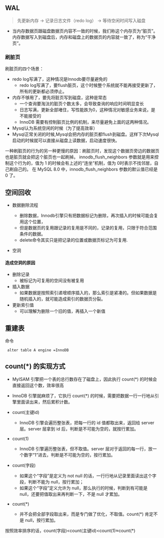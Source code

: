 ## WAL

> 先更新内存 ->  记录日志文件（redo log） -> 等待空闲时间写入磁盘

- 当内存数据页跟磁盘数据页内容不一致的时候，我们称这个内存页为“脏页”。内存数据写入到磁盘后，内存和磁盘上的数据页的内容就一致了，称为“干净页”。

### 刷脏页

刷脏页的四个场景：

- redo log写满了，这种情况是Innodb要尽量避免的
    - redo log写满了，要flush脏页，这个时候整个系统就不能再接受更新了，所有的更新都必须停止。
- 内存不够用了，要先将脏页写到磁盘，这种是常态
    - 一个查询要淘汰的脏页个数太多，会导致查询的响应时间明显变长
    - 日志写满，更新全部堵住，写性能跌为0，这种情况对敏感业务来说，是不能接受的
    - InnoDB 需要有控制脏页比例的机制，来尽量避免上面的这两种情况。
- Mysql认为系统空闲的时候（为了提高效率）
- Mysql正常关闭的时候,Mysql会把内存的脏页都flush到磁盘。这样下次Mysql启动的时候就可以直接从磁盘上读数据，启动速度很快。

一种刷脏页的行为的另一种更慢的原因：刷脏页时，发现这个数据页旁边的数据页也是脏页就会把这个脏页也一起刷掉。 innodb_flush_neighbors 参数就是用来控制这个行为的，值为 1 的时候会有上述的“连坐”机制，值为
0时表示不找邻居，自己刷自己的。 在 MySQL 8.0 中，innodb_flush_neighbors 参数的默认值已经是 0 了。

## 空间回收

- 数据删除流程
    - 删除数据，Innodb引擎只有把数据标记为删除，再次插入的时候可能会复用这个位置，
    - 但是数据页的复用跟记录的复用是不同的，记录的复用，只限于符合范围条件的数据。
    - delete命令其实只是把记录的位置或数据页标记为可复用.

- 空洞

#### 造成空洞的原因

- 删除记录
    - 被标记为可复用的空间没有被复用
- 插入数据
    - 如果数据是按照索引递增顺序插入的，那么索引是紧凑的。但如果数据是随机插入的，就可能造成索引的数据页分裂。
- 更新索引值
    - 可以理解为删除一个旧的值，再插入一个新值

## 重建表

命令

  ```mysql
   alter table A engine =InnoDB
  ```

## count(*) 的实现方式

- MyISAM 引擎把一个表的总行数存在了磁盘上，因此执行 count(*) 的时候会直接返回这个数，效率很高
- InnoDB 引擎就麻烦了，它执行 count(*) 的时候，需要把数据一行一行地从引擎里面读出来，然后累积计数。

- count(主键id)
    - InnoDB 引擎会遍历整张表，把每一行的 id 值都取出来，返回给 server 层。server 层拿到 id 后，判断是不可能为空的，就按行累加。
- count(1)
    - InnoDB 引擎遍历整张表，但不取值。server 层对于返回的每一行，放一个数字“1”进去，判断是不可能为空的，按行累加。
- count(字段)
    - 如果这个“字段”是定义为 not null 的话，一行行地从记录里面读出这个字段，判断不能为 null，按行累加；
    - 如果这个“字段”定义允许为 null，那么执行的时候，判断到有可能是 null，还要把值取出来再判断一下，不是 null 才累加。
- count(*)
    - 并不会把全部字段取出来，而是专门做了优化，不取值。count(*) 肯定不是 null，按行累加。

按照效率排序的话，count(字段)<count(主键id)<count(1)≈count(*)